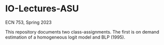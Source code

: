 # IO-Lectures-ASU
ECN 753, Spring 2023

This repository documents two class-assignments. The first is on demand estimation of a homogeneous logit model and BLP (1995). 
